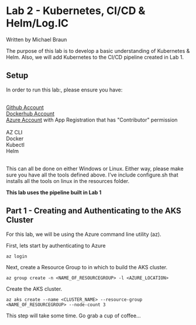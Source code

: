# Lab 2 - Kubernetes, CI/CD & Helm/Log.IC
Written by Michael Braun

The purpose of this lab is to develop a basic understanding of Kubernetes & Helm. Also, we will add Kubernetes to the CI/CD pipeline created in Lab 1.


## Setup

In order to run this lab:, please ensure you have:<br><br>

[Github Account](https://github.com)<br>
[Dockerhub Account](https://dockerhub.com) <br>
[Azure Account](https://portal.azure.com) with App Registration that has "Contributor" permission<br>
<br>
AZ CLI<br>
Docker<br>
Kubectl<br>
Helm<br>
<br>

This can all be done on either Windows or Linux. Either way, please make sure you have all the tools defined above. I've include configure.sh that installs all the tools on linux in the resources folder.

<b> This lab uses the pipeline built in Lab 1 </b>

## Part 1 - Creating and Authenticating to the AKS Cluster

For this lab, we will be using the Azure command line utility (az).<br>

First, lets start by authenticating to Azure

```
az login
```

Next, create a Resource Group to in which to build the AKS cluster. 

```
az group create -n <NAME_OF_RESOURCEGROUP> -l <AZURE_LOCATION>
```

Create the AKS cluster. 

```
az aks create --name <CLUSTER_NAME> --resource-group <NAME_OF_RESOURCEGROUP> --node-count 3 
``` 
This step will take some time. Go grab a cup of coffee...<br><br>


